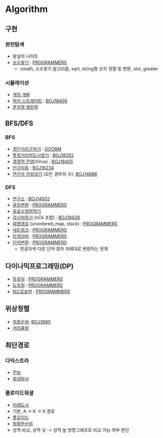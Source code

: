# Algorithm

## 구현
### 완전탐색
* 왕실의 나이트
* [소수찾기](https://github.com/Jsueeee/Algorithm/blob/master/%EA%B5%AC%ED%98%84/%EC%86%8C%EC%88%98%EC%B0%BE%EA%B8%B0.cpp) : [PROGRAMMERS](https://programmers.co.kr/learn/courses/30/lessons/42839)
  * cmath, 소수찾기 알고리즘, sqrt, string형 숫자 정렬 및 변환, stoi, greater<int>
### 시뮬레이션
* [게임 개발](https://github.com/Jsueeee/Algorithm/blob/master/%EA%B5%AC%ED%98%84/%EA%B2%8C%EC%9E%84%20%EA%B0%9C%EB%B0%9C.cpp)
* [럭키 스트레이트](https://github.com/Jsueeee/Algorithm/blob/master/%EA%B5%AC%ED%98%84/%EB%9F%AD%ED%82%A4%20%EC%8A%A4%ED%8A%B8%EB%A0%88%EC%9D%B4%ED%8A%B8.cpp) : [BOJ18406](https://www.acmicpc.net/problem/18406)
* [문자열 재정렬](https://github.com/Jsueeee/Algorithm/blob/master/%EA%B5%AC%ED%98%84/%EB%AC%B8%EC%9E%90%EC%97%B4%20%EC%9E%AC%EC%A0%95%EB%A0%AC.cpp)
## BFS/DFS
### BFS
* [최단거리구하기](https://github.com/Jsueeee/Algorithm/blob/master/dfs-bfs/%EC%B5%9C%EB%8B%A8%EA%B1%B0%EB%A6%AC%EA%B5%AC%ED%95%98%EA%B8%B0.cpp) : [GOORM](https://level.goorm.io/exam/43082/%EC%B5%9C%EB%8B%A8-%EA%B1%B0%EB%A6%AC-%EA%B5%AC%ED%95%98%EA%B8%B0/quiz/1)
* [특정거리의도시찾기](https://github.com/Jsueeee/Algorithm/blob/master/dfs-bfs/%ED%8A%B9%EC%A0%95%EA%B1%B0%EB%A6%AC%EC%9D%98%EB%8F%84%EC%8B%9C%EC%B0%BE%EA%B8%B0.cpp) : [BOJ18352](https://www.acmicpc.net/problem/18352)
* [경쟁적 전염](https://github.com/Jsueeee/Algorithm/blob/master/dfs-bfs/%EA%B2%BD%EC%9F%81%EC%A0%81%EC%A0%84%EC%97%BC(virus).cpp)(Virus) : [BOJ18405](https://www.acmicpc.net/problem/18405)
* [인구이동](https://github.com/Jsueeee/Algorithm/blob/master/dfs-bfs/%EC%9D%B8%EA%B5%AC%EC%9D%B4%EB%8F%99.cpp) : [BOJ16234](https://www.acmicpc.net/problem/16234)
* [연산자 끼워넣기](https://github.com/Jsueeee/Algorithm/blob/master/dfs-bfs/%EC%97%B0%EC%82%B0%EC%9E%90%EB%81%BC%EC%9B%8C%EB%84%A3%EA%B8%B0.cpp) (모든 경우의 수): [BOJ14888](https://www.acmicpc.net/problem/14888)
### DFS
* [연구소](https://github.com/Jsueeee/Algorithm/blob/master/dfs-bfs/%EC%97%B0%EA%B5%AC%EC%86%8C.cpp) : [BOJ14502](https://www.acmicpc.net/problem/14502)
* [괄호변환](https://github.com/Jsueeee/Algorithm/blob/master/dfs-bfs/%EA%B4%84%ED%98%B8%EB%B3%80%ED%99%98.cpp) : [PROGRAMMERS](https://programmers.co.kr/learn/courses/30/lessons/60058)
* [음료수얼려먹기](https://github.com/Jsueeee/Algorithm/blob/master/dfs-bfs/%EC%9D%8C%EB%A3%8C%EC%88%98%EC%96%BC%EB%A0%A4%EB%A8%B9%EA%B8%B0.cpp)
* [감시피하기](https://github.com/Jsueeee/Algorithm/blob/master/dfs-bfs/%EA%B0%90%EC%8B%9C%ED%94%BC%ED%95%98%EA%B8%B0.cpp) (nCk 조합) : [BOJ18428](https://www.acmicpc.net/problem/18428)
* [여행경로](https://github.com/Jsueeee/Algorithm/blob/master/dfs-bfs/%EC%97%AC%ED%96%89%EA%B2%BD%EB%A1%9C.cpp) (unordered_map, stack) : [PROGRAMMERS](https://programmers.co.kr/learn/courses/30/lessons/43164)
* [네트워크](https://github.com/Jsueeee/Algorithm/blob/master/dfs-bfs/%EB%84%A4%ED%8A%B8%EC%9B%8C%ED%81%AC.cpp) : [PROGRAMMERS](https://programmers.co.kr/learn/courses/30/lessons/43162)
* [타겟넘버](https://github.com/Jsueeee/Algorithm/blob/master/dfs-bfs/%ED%83%80%EA%B2%9F%EB%84%98%EB%B2%84.cpp) : [PROGRAMMERS](https://programmers.co.kr/learn/courses/30/lessons/43165)
* [단어변환](https://github.com/Jsueeee/Algorithm/blob/master/dfs-bfs/%EB%8B%A8%EC%96%B4%EB%B3%80%ED%99%98.cpp) : [PROGRAMMERS](https://programmers.co.kr/learn/courses/30/lessons/43163)
  * 한글자씩 다른 단어 찾아 차례대로 변환하는 문제
## 다이나믹프로그래밍(DP)
* [등굣길](https://github.com/Jsueeee/Algorithm/blob/master/%EB%8B%A4%EC%9D%B4%EB%82%98%EB%AF%B9%20%ED%94%84%EB%A1%9C%EA%B7%B8%EB%9E%98%EB%B0%8D/%EB%93%B1%EA%B5%A3%EA%B8%B8.cpp) : [PROGRAMMERS](https://programmers.co.kr/learn/courses/30/lessons/42898)
* [도둑질](https://github.com/Jsueeee/Algorithm/blob/master/%EB%8B%A4%EC%9D%B4%EB%82%98%EB%AF%B9%20%ED%94%84%EB%A1%9C%EA%B7%B8%EB%9E%98%EB%B0%8D/%EB%8F%84%EB%91%91%EC%A7%88.cpp) : [PROGRAMMERS](https://programmers.co.kr/learn/courses/30/lessons/42897)
* [N으로표현](https://github.com/Jsueeee/Algorithm/blob/master/%EB%8B%A4%EC%9D%B4%EB%82%98%EB%AF%B9%20%ED%94%84%EB%A1%9C%EA%B7%B8%EB%9E%98%EB%B0%8D/N%EC%9C%BC%EB%A1%9C%20%ED%91%9C%ED%98%84.cpp) : [PROGRAMMERS](https://programmers.co.kr/learn/courses/30/lessons/42895)
## 위상정렬
 * [최종순위](https://github.com/Jsueeee/Algorithm/blob/master/%EC%9C%84%EC%83%81%EC%A0%95%EB%A0%AC/%EC%B5%9C%EC%A2%85%EC%88%9C%EC%9C%84.cpp): [BOJ3665](https://www.acmicpc.net/problem/3665)
 * [커리큘럼](https://github.com/Jsueeee/Algorithm/blob/master/%EC%9C%84%EC%83%81%EC%A0%95%EB%A0%AC/%EC%BB%A4%EB%A6%AC%ED%81%98%EB%9F%BC.cpp)
## 최단경로
### 다익스트라
 * [전보](https://github.com/Jsueeee/Algorithm/blob/master/%EC%B5%9C%EB%8B%A8%EA%B2%BD%EB%A1%9C/%EB%8B%A4%EC%9D%B5%EC%8A%A4%ED%8A%B8%EB%9D%BC/%EC%A0%84%EB%B3%B4.cpp)
 * [화성탐사](https://github.com/Jsueeee/Algorithm/blob/master/%EC%B5%9C%EB%8B%A8%EA%B2%BD%EB%A1%9C/%EB%8B%A4%EC%9D%B5%EC%8A%A4%ED%8A%B8%EB%9D%BC/%ED%99%94%EC%84%B1%ED%83%90%EC%82%AC.cpp)
### 플로이드워셜
 * [미래도시](https://github.com/Jsueeee/Algorithm/blob/master/%EC%B5%9C%EB%8B%A8%EA%B2%BD%EB%A1%9C/%ED%94%8C%EB%A1%9C%EC%9D%B4%EB%93%9C%EC%9B%8C%EC%85%9C/%EB%AF%B8%EB%9E%98%20%EB%8F%84%EC%8B%9C.cpp) 
  * 기본, A -> K -> X 경로
 * [플로이드](https://github.com/Jsueeee/Algorithm/blob/master/%EC%B5%9C%EB%8B%A8%EA%B2%BD%EB%A1%9C/%ED%94%8C%EB%A1%9C%EC%9D%B4%EB%93%9C%EC%9B%8C%EC%85%9C/%ED%94%8C%EB%A1%9C%EC%9D%B4%EB%93%9C.cpp)
 * [정확한순위](https://github.com/Jsueeee/Algorithm/blob/master/%EC%B5%9C%EB%8B%A8%EA%B2%BD%EB%A1%9C/%ED%94%8C%EB%A1%9C%EC%9D%B4%EB%93%9C%EC%9B%8C%EC%85%9C/%EC%A0%95%ED%99%95%ED%95%9C%EC%88%9C%EC%9C%84.cpp)
  * 성적 비교, 성적 낮 -> 성적 높 방향그래프로 비교 가능 여부 판단
